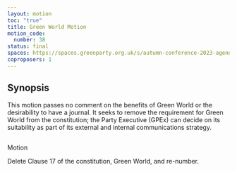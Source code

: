 ```yaml
---
layout: motion
toc: "true"
title: Green World Motion
motion_code:
  number: 38
status: final
spaces: https://spaces.greenparty.org.uk/s/autumn-conference-2023-agenda-forum/post/post/view?id=10922
coproposers: 1
---
```

## Synopsis


This motion passes no comment on the benefits of Green World or the desirability to have a journal.  It seeks to remove the requirement for Green World from the constitution; the Party Executive (GPEx) can decide on its suitability as part of its external and internal communications strategy.

## 
Motion


Delete Clause 17 of the constitution, Green World, and re-number.